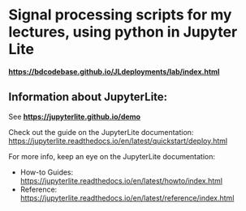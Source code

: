 # Signal processing scripts for my lectures, using python in Jupyter Lite

**https://bdcodebase.github.io/JLdeployments/lab/index.html**

## Information about JupyterLite:
See **https://jupyterlite.github.io/demo**

Check out the guide on the JupyterLite documentation: https://jupyterlite.readthedocs.io/en/latest/quickstart/deploy.html

For more info, keep an eye on the JupyterLite documentation:

- How-to Guides: https://jupyterlite.readthedocs.io/en/latest/howto/index.html
- Reference: https://jupyterlite.readthedocs.io/en/latest/reference/index.html

